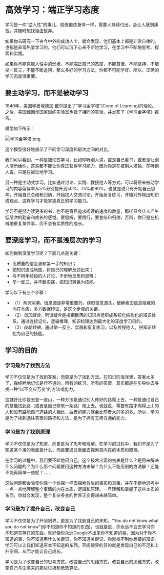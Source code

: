 # 高效学习：端正学习态度


学习是一件“逆人性”的事儿，就像锻炼身体一样，需要人持续付出，会让人感到痛苦，并随时想找理由放弃。

如果你去研究一下古今中外的成功人士，就会发现，他们基本上都是非常自律的，也都是非常热爱学习的。他们可以沉下心来不断地学习，在学习中不断地思考、探索和实践。

如果你不能克服人性中的弱点，不能端正自己的态度，不能自律，不能坚持，不能举一反三，不能不断追问，那么多好的学习方法，你都不可能学好。所以，正确的学习态度很重要。


## 要主动学习，而不是被动学习

1946年，美国学者埃德加·戴尔提出了“学习金字塔”(Cone of Learning)的理论。之后，美国缅因州国家训练实验室也做了相同的实验，并发布了《学习金字塔》报告。

模型如下所示：

![学习金字塔.png](https://upload-images.jianshu.io/upload_images/4164292-104913f25d8b7d69.png?imageMogr2/auto-orient/strip%7CimageView2/2/w/1240)

这个模型很好地展示了不同学习深度和层次之间的对比。

我们可以看到，一种是被动式学习，比如你听别人讲，或是自己看书，或者是让别人演示给你，这些都不能让你真正获得学习能力，因为你是在被别人灌输，在听别人说，只是在被动地学习。

另一种是主动式学习。比如通过讨论、实践、教授他人等方式，可以将原来被动学习的内容留存率从5%分别提升到50%、75%和90%。也就是说只有开始自己思考，开始自己总结和归纳，开始找人交流讨论，开始反复练习，开始对外输出知识或观点，这样学习才能掌握真正的学习能力。

学习不是努力读更多的书，也不是盲目追求阅读的速度和数量，那样只会让人产生低层次的勤奋和成长的感觉。要思辨，要践行，要总结和归纳，否则，你只是在机械地重复某件事，而不会有实质性的成长。


## 要深度学习，而不是浅层次的学习

如何做到深度学习呢？下面几点是关键：

* 高质量的信息源和第一手的知识；
* 把知识连成地图，将自己的理解反述出来；
* 与不同年龄段的人讨论，不断地反思和思辨；
* 举一反三，并不断实践，把知识转换为技能。

学习以下有三个步骤：

* （1）*知识采集*。信息源是非常重要的，获取信息源头，破解表面信息隐藏的内在本质，多方数据印证，是这个步骤的关键。
* （2）*知识缝合*。所谓缝合是指把散落的知识点组织成系统化结构化的知识体系。通过连接记忆，逻辑推理，知识梳理达到最大化的深度学习目的。
* （3）*技能转换*。通过举一反三、实践和反复练习，以及传授他人，把知识转化为自己的技能。


## 学习的目的

### 学习是为了找到方法

学习不仅仅是为了找到答案，而更是为了找到方法。在知识的海洋里，答案太多了，靠纯粹地记忆是行不通的。所有的练习，所有的答案，其实都是在引导你去寻找一种“以不变应万变”的方法或能力。

这就好比你要去登一座山，一种方法是通过别人修好的路爬上去，一种是通过自己的技能找到路（或者是自己修筑一条路）爬上去。也就说，需要有路才爬得上山的人和没有路能自己造路的人相比，后者的能力就会比前者大的多的多。所以，学习是为了找到通往答案的路径和方法，是为了拥有无师自通的能力。


### 学习是为了找到原理

学习不仅仅是为了知道，而更是为了思考和理解。在学习的过程中，我们不是为了知道某个事的表面是什么，而是要通过表面去探索其内在的本质和原理。

在学习的过程中，我们要不断地问自己，这个技术出现的初衷是什么？是用来解决什么问题的？为什么那个问题要用这种方法来解？为什么不能用别的方法解？还能不能再简单一些呢？......

这些问题都会驱使你像一个侦探一样去探索背后的事实和真相，并在不断地思考中一点一点地理解整个事情的内在本质、逻辑和原理。一旦理解和掌握了这些本质的东西，你就会发现，整个复杂多变的世界正变得越来越简单。

### 学习是为了提升自己，改变自己

学习不仅仅是为了开阔眼界，更是为了找到自己的未知。“You do not know what you do not know”(你不知道你不知道的东西)，也就是说，你永远不会去学习你不知道其存在的东西。就好像你永远Google不出来你不知道的事，因为对于你不知道的事，你不知道用什么关键词，你不知道关键词，你就找不到你想要的知识。学习可以让我们知道原本不知道的东西。开阔眼界的目的就是发现自己的不足和上升空间，从而才能让自己成长。

学习是为了改变自己的思考方式，改变自己的思维方式，改变自己的思维方式，改变自己与生俱来的那些垃圾和低效算法。
